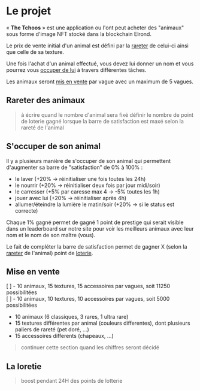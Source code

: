 # Le projet  
« **The Tchoos** » est une application ou l'ont peut acheter des "animaux" sous forme d'image NFT stocké dans la blockchain Elrond.  

Le prix de vente initial d'un animal est défini par la [rareter](#Rareter-des-animaux) de celui-ci ainsi que celle de sa texture.  

Une fois l'achat d'un animal effectué, vous devez lui donner un nom et vous pourrez vous [occuper de lui](#S'occuper-de-son-animal) à travers différentes tâches.  

Les animaux seront [mis en vente](#Mise-en-vente) par vague avec un maximum de 5 vagues.

## Rareter des animaux  
> à écrire quand le nombre d'animal sera fixé
> définir le nombre de point de loterie gagné lorsque la barre de satisfaction est maxé selon la rareté de l'animal

## S'occuper de son animal  
Il y a plusieurs manière de s'occuper de son animal qui permettent d'augmenter sa barre de "satisfaction" de 0% à 100% :
- le laver (+20% -> réinitialiser une fois toutes les 24h)
- le nourrir (+20% -> réinitialiser deux fois par jour midi/soir)
- le carresser (+5% par caresse max 4 -> -5% toutes les 1h)
- jouer avec lui (+20% -> réinitialiser après 4h)
- allumer/éteindre la lumière le matin/soir (+20% -> si le status est correcte)

Chaque 1% gagné permet de gagné 1 point de prestige qui serait visible dans un leaderboard sur notre site pour voir les meilleurs animaux avec leur nom et le nom de son maître (vous).

Le fait de compléter la barre de satisfaction permet de gagner X (selon la [rareter](#Rareter-des-animaux) de l'animal) point de [loterie](#La-loterie).

## Mise en vente
[ ] - 10 animaux, 15 textures, 15 accessoires par vagues, soit 11250 possibilitées  
[ ] - 10 animaux, 10 textures, 10 accessoires par vagues, soit 5000 possibilitées  

- 10 animaux (6 classiques, 3 rares, 1 ultra rare)
- 15 textures différentes par animal (couleurs differentes), dont plusieurs paliers de rareté (pet doré, ...)
- 15 accessoires differents (chapeaux, ...)

> continuer cette section quand les chiffres seront décidé

## La loretie
> boost pendant 24H des points de lotterie
